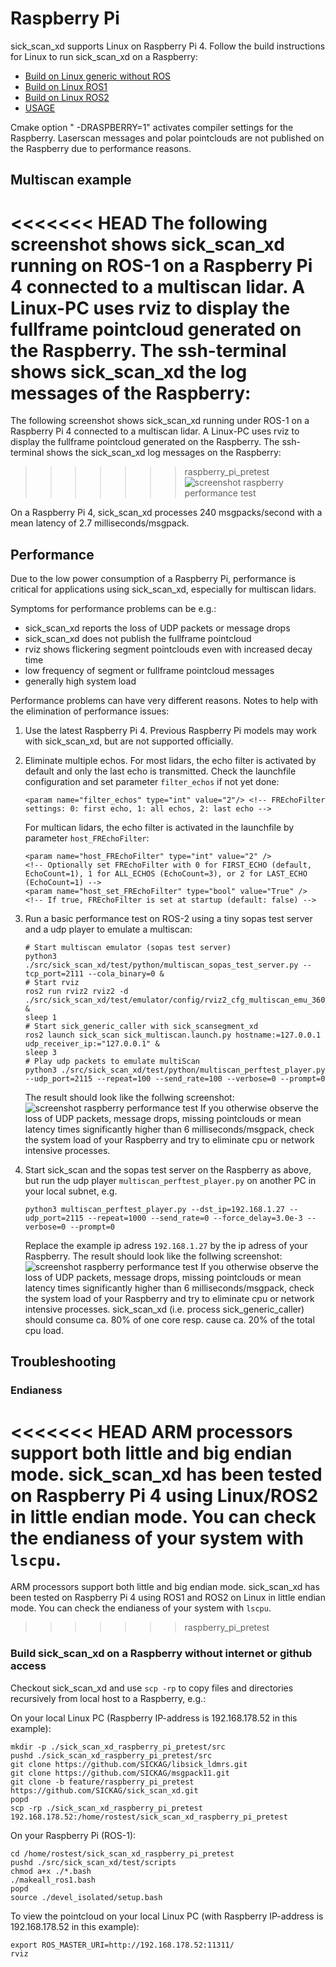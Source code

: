 # Raspberry Pi

sick_scan_xd supports Linux on Raspberry Pi 4. Follow the build instructions for Linux to run sick_scan_xd on a Raspberry:
* [Build on Linux generic without ROS](../INSTALL-GENERIC.md#build-on-linux-generic-without-ros)
* [Build on Linux ROS1](../INSTALL-ROS1.md#build-on-linux-ros1)
* [Build on Linux ROS2](../INSTALL-ROS2.md#build-on-linux-ros2)
* [USAGE](USAGE.md)

Cmake option " -DRASPBERRY=1" activates compiler settings for the Raspberry. Laserscan messages and polar pointclouds are not published on the Raspberry due to performance reasons.

## Multiscan example

<<<<<<< HEAD
The following screenshot shows sick_scan_xd running on ROS-1 on a Raspberry Pi 4 connected to a multiscan lidar. A Linux-PC uses rviz to display the fullframe pointcloud generated on the Raspberry. The ssh-terminal shows sick_scan_xd the log messages of the Raspberry:
=======
The following screenshot shows sick_scan_xd running under ROS-1 on a Raspberry Pi 4 connected to a multiscan lidar. A Linux-PC uses rviz to display the fullframe pointcloud generated on the Raspberry. The ssh-terminal shows the sick_scan_xd log messages on the Raspberry:
>>>>>>> raspberry_pi_pretest
![screenshot raspberry performance test](screenshots/raspberry-perftest-04.png)

On a Raspberry Pi 4, sick_scan_xd processes 240 msgpacks/second with a mean latency of 2.7 milliseconds/msgpack.

## Performance

Due to the low power consumption of a Raspberry Pi, performance is critical for applications using sick_scan_xd, especially for multiscan lidars.

Symptoms for performance problems can be e.g.:
* sick_scan_xd reports the loss of UDP packets or message drops
* sick_scan_xd does not publish the fullframe pointcloud
* rviz shows flickering segment pointclouds even with increased decay time
* low frequency of segment or fullframe pointcloud messages
* generally high system load

Performance problems can have very different reasons. Notes to help with the elimination of performance issues:

1. Use the latest Raspberry Pi 4. Previous Raspberry Pi models may work with sick_scan_xd, but are not supported officially.

2. Eliminate multiple echos. For most lidars, the echo filter is activated by default and only the last echo is transmitted. Check the launchfile configuration and set parameter `filter_echos` if not yet done:
    ```
    <param name="filter_echos" type="int" value="2"/> <!-- FREchoFilter settings: 0: first echo, 1: all echos, 2: last echo -->
    ```
    For multican lidars, the echo filter is activated in the launchfile by parameter `host_FREchoFilter`:
    ```
    <param name="host_FREchoFilter" type="int" value="2" />          <!-- Optionally set FREchoFilter with 0 for FIRST_ECHO (default, EchoCount=1), 1 for ALL_ECHOS (EchoCount=3), or 2 for LAST_ECHO (EchoCount=1) -->
    <param name="host_set_FREchoFilter" type="bool" value="True" />  <!-- If true, FREchoFilter is set at startup (default: false) -->
    ```

3. Run a basic performance test on ROS-2 using a tiny sopas test server and a udp player to emulate a multiscan:
    ```
    # Start multiscan emulator (sopas test server)
    python3 ./src/sick_scan_xd/test/python/multiscan_sopas_test_server.py --tcp_port=2111 --cola_binary=0 &
    # Start rviz
    ros2 run rviz2 rviz2 -d ./src/sick_scan_xd/test/emulator/config/rviz2_cfg_multiscan_emu_360_perftest.rviz & 
    sleep 1
    # Start sick_generic_caller with sick_scansegment_xd
    ros2 launch sick_scan sick_multiscan.launch.py hostname:=127.0.0.1 udp_receiver_ip:="127.0.0.1" &
    sleep 3 
    # Play udp packets to emulate multiScan
    python3 ./src/sick_scan_xd/test/python/multiscan_perftest_player.py --udp_port=2115 --repeat=100 --send_rate=100 --verbose=0 --prompt=0
    ```
    The result should look like the follwing screenshot:
    ![screenshot raspberry performance test](screenshots/raspberry-perftest-01.png)
    If you otherwise observe the loss of UDP packets, message drops, missing pointclouds or mean latency times significantly higher than 6 milliseconds/msgpack, check the system load of your Raspberry and try to eliminate cpu or network intensive processes.

4. Start sick_scan and the sopas test server on the Raspberry as above, but run the udp player `multiscan_perftest_player.py` on another PC in your local subnet, e.g.
    ```
    python3 multiscan_perftest_player.py --dst_ip=192.168.1.27 --udp_port=2115 --repeat=1000 --send_rate=0 --force_delay=3.0e-3 --verbose=0 --prompt=0
    ```
    Replace the example ip adress `192.168.1.27` by the ip adress of your Raspberry. The result should look like the follwing screenshot:
    ![screenshot raspberry performance test](screenshots/raspberry-perftest-02.png)
    If you otherwise observe the loss of UDP packets, message drops, missing pointclouds or mean latency times significantly higher than 6 milliseconds/msgpack, check the system load of your Raspberry and try to eliminate cpu or network intensive processes. sick_scan_xd (i.e. process sick_generic_caller) should consume ca. 80% of one core resp. cause ca. 20% of the total cpu load.

## Troubleshooting

### Endianess

<<<<<<< HEAD
ARM processors support both little and big endian mode. sick_scan_xd has been tested on Raspberry Pi 4 using Linux/ROS2 in little endian mode. You can check the endianess of your system with `lscpu`.
=======
ARM processors support both little and big endian mode. sick_scan_xd has been tested on Raspberry Pi 4 using ROS1 and ROS2 on Linux in little endian mode. You can check the endianess of your system with `lscpu`.
>>>>>>> raspberry_pi_pretest

### Build sick_scan_xd on a Raspberry without internet or github access

Checkout sick_scan_xd and use `scp -rp` to copy files and directories recursively from local host to a Raspberry, e.g.:

On your local Linux PC (Raspberry IP-address is 192.168.178.52 in this example):
```
mkdir -p ./sick_scan_xd_raspberry_pi_pretest/src
pushd ./sick_scan_xd_raspberry_pi_pretest/src
git clone https://github.com/SICKAG/libsick_ldmrs.git
git clone https://github.com/SICKAG/msgpack11.git
git clone -b feature/raspberry_pi_pretest https://github.com/SICKAG/sick_scan_xd.git
popd
scp -rp ./sick_scan_xd_raspberry_pi_pretest 192.168.178.52:/home/rostest/sick_scan_xd_raspberry_pi_pretest
```

On your Raspberry Pi (ROS-1):
```
cd /home/rostest/sick_scan_xd_raspberry_pi_pretest
pushd ./src/sick_scan_xd/test/scripts
chmod a+x ./*.bash
./makeall_ros1.bash
popd
source ./devel_isolated/setup.bash
```

To view the pointcloud on your local Linux PC (with Raspberry IP-address is 192.168.178.52 in this example):
```
export ROS_MASTER_URI=http://192.168.178.52:11311/
rviz
```
